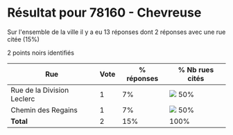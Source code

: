 # Résultat pour 78160 - Chevreuse

Sur l'ensemble de la ville il y a eu 13 réponses dont 2 réponses avec une rue citée (15%)

2 points noirs identifiés

| Rue | Vote | % réponses | % Nb rues cités|
|-----|------|------------|----------------|
| Rue de la Division Leclerc | 1 | 7% | <img src="../../img/bar_50.gif" />&nbsp;50%|
| Chemin des Regains | 1 | 7% | <img src="../../img/bar_50.gif" />&nbsp;50%|
| **Total** | 2 | 15% | 100%|
